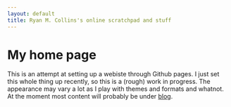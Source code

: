 ```yaml
---
layout: default
title: Ryan M. Collins's online scratchpad and stuff
---
```

# [](#header-1)My home page
This is an attempt at setting up a webiste through Github pages. I just set this whole thing up recently, so this is a (rough) work in progress. The appearance may vary a lot as I play with themes and formats and whatnot. At the moment most content will probably be under [blog](blog).
